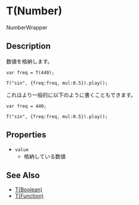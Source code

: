T(Number)
===========
NumberWrapper

## Description ##
数値を格納します。

```timbre
var freq = T(440);

T("sin", {freq:freq, mul:0.5}).play();
```

これはより一般的に以下のように書くこともできます。

```timbre
var freq = 440;

T("sin", {freq:freq, mul:0.5}).play();
```

## Properties ##
- `value`
  - 格納している数値

## See Also ##
- [T(Boolean)](./Boolean.html)
- [T(Function)](./Function.html)
